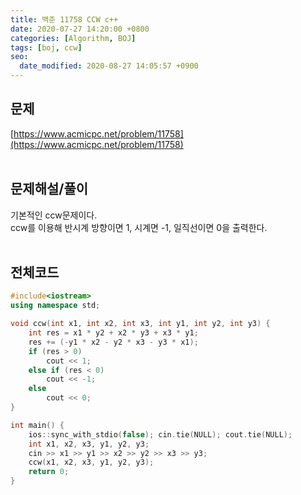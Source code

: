 ```yaml
---
title: 백준 11758 CCW c++
date: 2020-07-27 14:20:00 +0800
categories: [Algorithm, BOJ]
tags: [boj, ccw]
seo:
  date_modified: 2020-08-27 14:05:57 +0900
---
```


## 문제
[https://www.acmicpc.net/problem/11758](https://www.acmicpc.net/problem/11758)  
<br>

## 문제해설/풀이
기본적인 ccw문제이다.  
ccw를 이용해 반시계 방향이면 1, 시계면 -1, 일직선이면 0을 출력한다.  
<br>


## 전체코드
```c++
#include<iostream>
using namespace std;

void ccw(int x1, int x2, int x3, int y1, int y2, int y3) {
	int res = x1 * y2 + x2 * y3 + x3 * y1;
	res += (-y1 * x2 - y2 * x3 - y3 * x1);
	if (res > 0)
		cout << 1;
	else if (res < 0)
		cout << -1;
	else
		cout << 0;
}

int main() {
	ios::sync_with_stdio(false); cin.tie(NULL); cout.tie(NULL);
	int x1, x2, x3, y1, y2, y3;
	cin >> x1 >> y1 >> x2 >> y2 >> x3 >> y3;
	ccw(x1, x2, x3, y1, y2, y3);
	return 0;
}
```